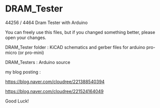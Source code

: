 # DRAM_Tester
44256 / 4464 Dram Tester with Arduino

You can freely use this files, 
but if you changed something better, please open your changes.


DRAM_Tester folder : KiCAD schematics and gerber files for arduino pro-micro (or pro-mini)

DRAM_Testers : Arduino source

my blog posting :

https://blog.naver.com/cloudree/221388540394 

https://blog.naver.com/cloudree/221524164049

Good Luck!
